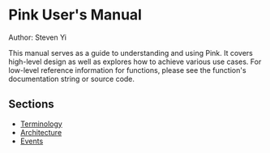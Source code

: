# Pink User's Manual

Author: Steven Yi

This manual serves as a guide to understanding and using Pink.  It covers high-level design as well as explores how to achieve various use cases.  For low-level reference information for functions, please see the function's documentation string or source code.

## Sections
* [Terminology](terminology.md)
* [Architecture](architecture.md)
* [Events](events.md)
